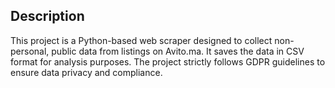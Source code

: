 
## Description
This project is a Python-based web scraper designed to collect non-personal, public data from listings on Avito.ma. It saves the data in CSV format for analysis purposes. The project strictly follows GDPR guidelines to ensure data privacy and compliance.

